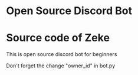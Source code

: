 # Open Source Discord Bot
# Source code of Zeke

This is open source discord bot for beginners

Don't forget the change "owner_id" in bot.py


